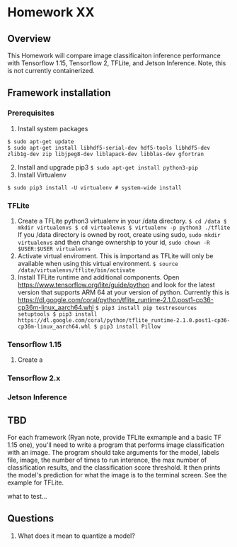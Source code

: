 # Homework XX

## Overview
This Homework will compare image classificaiton inference performance with Tensorflow 1.15, Tensorflow 2, TFLite, and Jetson Inference.  Note, this is not currently containerized.

## Framework installation
### Prerequisites 
1. Install system packages
```
$ sudo apt-get update
$ sudo apt-get install libhdf5-serial-dev hdf5-tools libhdf5-dev zlib1g-dev zip libjpeg8-dev liblapack-dev libblas-dev gfortran
```
2. Install and upgrade pip3
``
$ sudo apt-get install python3-pip
``
3. Install Virtualenv
```
$ sudo pip3 install -U virtualenv # system-wide install
```

### TFLite
1. Create a TFLite python3 virtualenv in your /data directory. 
``
$ cd /data
$ mkdir virtualenvs
$ cd virtualenvs
$ virtualenv -p python3 ./tflite
``
 If you /data directory is owned by root, create using sudo, `sudo mkdir virtualenvs` and then change ownership to your id, `sudo chown -R $USER:$USER virtualenvs`
 2. Activate virtual enviroment.  This is importand as TFLite will only be available when using this virtual environment. 
 ``
 $ source /data/virtualenvs/tflite/bin/activate
 ``
 3. Install TFLite runtime and additional components. 
 Open https://www.tensorflow.org/lite/guide/python and look for the latest version that supports ARM 64 at your version of python.  Currently this is https://dl.google.com/coral/python/tflite_runtime-2.1.0.post1-cp36-cp36m-linux_aarch64.whl
 ``
 $ pip3 install pip testresources setuptools
 $ pip3 install https://dl.google.com/coral/python/tflite_runtime-2.1.0.post1-cp36-cp36m-linux_aarch64.whl
 $ pip3 install Pillow
 ``
### Tensorflow 1.15
1. Create a 
### Tensorflow 2.x
### Jetson Inference

## TBD
For each framework (Ryan note, provide TFLite exmample and a basic TF 1.15 one), you'll need to write a program that performs image classification with an image. The program should take arguments for the model, labels file, image, the number of times to run interence, the max number of classification results, and the classification score threshold. It then prints the model's prediction for what the image is to the terminal screen.
See the example for TFLite.  

what to test...

## Questions
1. What does it mean to quantize a model?
